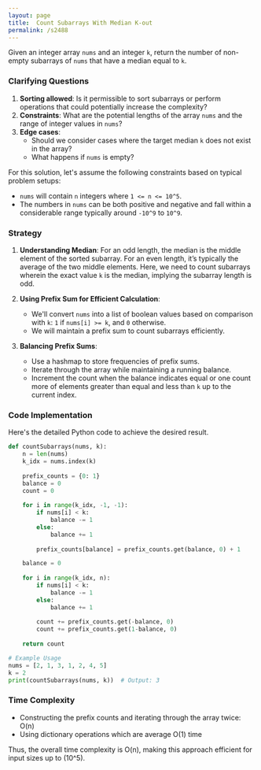 ```yaml
---
layout: page
title:  Count Subarrays With Median K-out
permalink: /s2488
---
```

Given an integer array `nums` and an integer `k`, return the number of non-empty subarrays of `nums` that have a median equal to `k`.

### Clarifying Questions
1. **Sorting allowed**: Is it permissible to sort subarrays or perform operations that could potentially increase the complexity?
2. **Constraints**: What are the potential lengths of the array `nums` and the range of integer values in `nums`?
3. **Edge cases**:
   - Should we consider cases where the target median `k` does not exist in the array?
   - What happens if `nums` is empty?

For this solution, let's assume the following constraints based on typical problem setups:
- `nums` will contain `n` integers where `1 <= n <= 10^5`.
- The numbers in `nums` can be both positive and negative and fall within a considerable range typically around `-10^9` to `10^9`.

### Strategy
1. **Understanding Median**: For an odd length, the median is the middle element of the sorted subarray. For an even length, it’s typically the average of the two middle elements. Here, we need to count subarrays wherein the exact value `k` is the median, implying the subarray length is odd.

2. **Using Prefix Sum for Efficient Calculation**: 
   - We'll convert `nums` into a list of boolean values based on comparison with `k`: `1` if `nums[i] >= k`, and `0` otherwise.
   - We will maintain a prefix sum to count subarrays efficiently.

3. **Balancing Prefix Sums**:
   - Use a hashmap to store frequencies of prefix sums. 
   - Iterate through the array while maintaining a running balance.
   - Increment the count when the balance indicates equal or one count more of elements greater than equal and less than `k` up to the current index.

### Code Implementation
Here's the detailed Python code to achieve the desired result.

```python
def countSubarrays(nums, k):
    n = len(nums)
    k_idx = nums.index(k)
    
    prefix_counts = {0: 1}  
    balance = 0
    count = 0
    
    for i in range(k_idx, -1, -1):
        if nums[i] < k:
            balance -= 1
        else:
            balance += 1
        
        prefix_counts[balance] = prefix_counts.get(balance, 0) + 1

    balance = 0
    
    for i in range(k_idx, n):
        if nums[i] < k:
            balance -= 1
        else:
            balance += 1
        
        count += prefix_counts.get(-balance, 0)
        count += prefix_counts.get(1-balance, 0)
    
    return count

# Example Usage
nums = [2, 1, 3, 1, 2, 4, 5]
k = 2
print(countSubarrays(nums, k))  # Output: 3
```

### Time Complexity
- Constructing the prefix counts and iterating through the array twice: O(n)
- Using dictionary operations which are average O(1) time

Thus, the overall time complexity is O(n), making this approach efficient for input sizes up to \(10^5\).